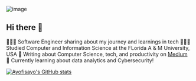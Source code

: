 ![image](https://github.com/user-attachments/assets/82079b63-f09c-4f4f-8cec-1bcf3a6a9e75)
## Hi there 👋
👩🏻‍💻 Software Engineer sharing about my journey and learnings in tech
👩🏻‍🎓 Studied Computer and Information Science at the FLorida A & M University, USA
🎨 Writing about Computer Science, tech, and productivity on [Medium](https://medium.com/@oluwafisayotheophilus)
💭 Currently learning about data analytics and Cybersecurity!

[![Ayofisayo's GitHub stats](https://github-readme-stats.vercel.app/api?username=ayofisayo)](https://github.com/ayofisayo/github-readme-stats)


<!--
**Ayofisayo/Ayofisayo** is a ✨ _special_ ✨ repository because its `README.md` (this file) appears on your GitHub profile.

Here are some ideas to get you started:

- 🔭 I’m currently working on ...
- 🌱 I’m currently learning ...
- 👯 I’m looking to collaborate on ...
- 🤔 I’m looking for help with ...
- 💬 Ask me about ##Data Analytics/Data Scientist/Machine Learning
- 📫 How to reach me: ...
- 😄 Pronouns: ...
- ⚡ Fun fact: ...

-->
